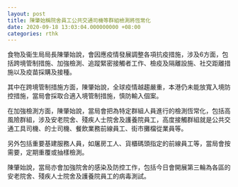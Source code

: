 ```yaml
---
layout: post
title: 陳肇始稱院舍員工公共交通司機等群組檢測將恆常化
date: 2020-09-18 13:03:04.000000000 +08:00
categories: rthk
---
```


食物及衞生局局長陳肇始說，會因應疫情發展調整各項抗疫措施，涉及6方面，包括跨境管制措施、加強檢測、追蹤緊密接觸者工作、檢疫及隔離設施、社交距離措施以及疫苗採購及接種。

其中在跨境管制措施方面，陳肇始說，全球疫情越趨嚴重，本港仍未能放寬入境防控措施，當局會採取合適入境管制措施，慎防輸入個案。

在加強檢測方面，陳肇始說，當局會把為特定群組人員進行的檢測恆常化，包括高風險群組，涉及安老院舍、殘疾人士院舍及護養院員工，高度接觸群組就是公共交通工具司機、的士司機、餐飲業務前線員工、街市攤檔從業員等。

另外包括重要基建服務人員，如屠房工人、貨櫃碼頭指定的前線員工等，當局會按需要，定期重覆或抽樣檢測。

陳肇始說，當局亦會加強院舍的感染及防控工作，包括今日會開展第三輪為各區的安老院舍、殘疾人士院舍及護養院員工的病毒測試。
